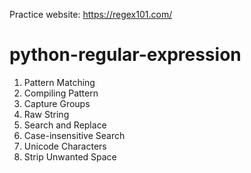 Practice website: https://regex101.com/

# python-regular-expression
1. Pattern Matching
2. Compiling Pattern
3. Capture Groups
4. Raw String
5. Search and Replace
6. Case-insensitive Search
7. Unicode Characters
8. Strip Unwanted Space
